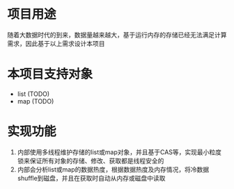 # 项目用途
随着大数据时代的到来，数据量越来越大，基于运行内存的存储已经无法满足计算需求，因此基于以上需求设计本项目

# 本项目支持对象
- list   (TODO)
- map    (TODO)

# 实现功能
1. 内部使用多线程维护存储的list或map对象，并且基于CAS等，实现最小粒度锁来保证所有对象的存储、修改、获取都是线程安全的
2. 内部会分析list或map的数据热度，根据数据热度及内存情况，将冷数据shuffle到磁盘，并且在获取时自动从内存或磁盘中读取